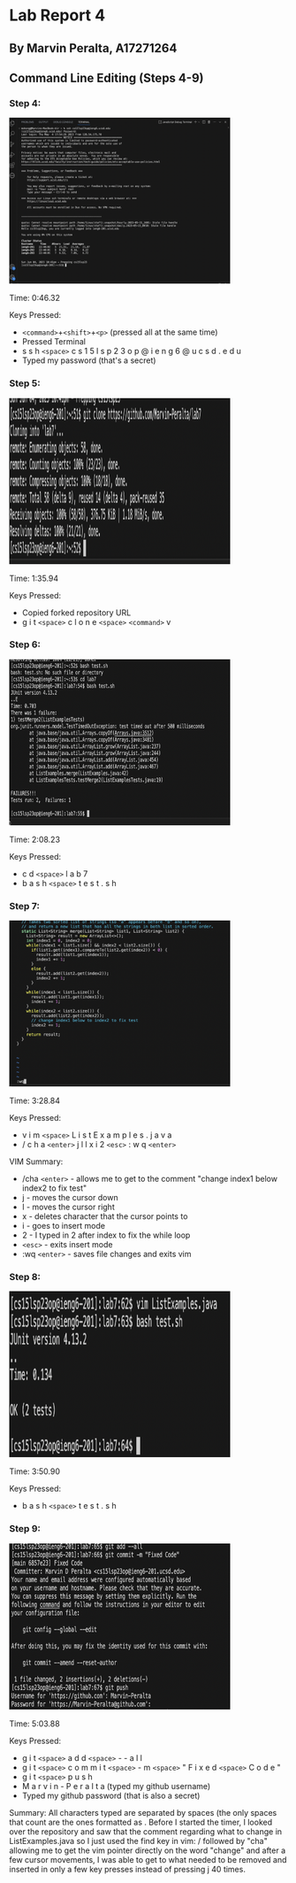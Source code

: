 # **Lab Report 4**
## By Marvin Peralta, A17271264

## Command Line Editing (Steps 4-9)

### Step 4:

<img src="Lab4_Step4.png" alt="Step4" width="400" height="300">

Time: 0:46.32

Keys Pressed:
- `<command>`+`<shift>`+`<p>` (pressed all at the same time)
- Pressed Terminal
- s s h `<space>` c s 1 5 l s p 2 3 o p @ i e n g 6 @ u c s d . e d u
- Typed my password (that's a secret)

### Step 5:

<img src="Lab4_Step5.png" alt="Step5" width="400" height="300">

Time: 1:35.94
  
Keys Pressed:
- Copied forked repository URL
- g i t `<space>` c l o n e `<space>` `<command>` v

### Step 6:

<img src="Lab4_Step6.png" alt="Step6" width="400" height="300">

Time: 2:08.23
  
Keys Pressed:
- c d `<space>` l a b 7
- b a s h `<space>` t e s t . s h

### Step 7:

<img src="Lab4_Step7.png" alt="Step7" width="400" height="300">

Time: 3:28.84
  
Keys Pressed:
- v i m `<space>` L i s t E x a m p l e s . j a v a
- / c h a `<enter>` j l l x i 2 `<esc>` : w q `<enter>`

VIM Summary: 
- /cha `<enter>` - allows me to get to the comment "change index1 below index2 to fix test"
- j - moves the cursor down
- l - moves the cursor right
- x - deletes character that the cursor points to
- i - goes to insert mode
- 2 - I typed in 2 after index to fix the while loop
- `<esc>` - exits insert mode
- :wq `<enter>` - saves file changes and exits vim


### Step 8:

<img src="Lab4_Step8.png" alt="Step8" width="400" height="300">

Time: 3:50.90
  
Keys Pressed:
- b a s h `<space>` t e s t . s h

### Step 9:

<img src="Lab4_Step9.png" alt="Step9" width="400" height="300">

Time: 5:03.88
  
Keys Pressed:
- g i t `<space>` a d d `<space>` - - a l l
- g i t `<space>` c o m m i t `<space>` - m `<space>` " F i x e d `<space>` C o d e "
- g i t `<space>` p u s h
- M a r v i n - P e r a l t a (typed my github username)
- Typed my github password (that is also a secret)
  
  
Summary:
All characters typed are separated by spaces (the only spaces that count are the ones formatted as <space>. Before I started the timer, I looked over the repository and saw that the comment regarding what to change in ListExamples.java so I just used the find key in vim: / followed by "cha" allowing me to get the vim pointer directly on the word "change" and after a few cursor movements, I was able to get to what needed to be removed and inserted in only a few key presses instead of pressing j 40 times.

